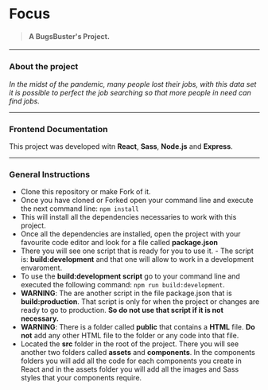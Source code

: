 # Focus

> #### A BugsBuster's Project.

---

### About the project

_In the midst of the pandemic, many people lost their jobs, with this data set it is possible to perfect the job searching so that more people in need can find jobs._

---

### Frontend Documentation

This project was developed witn **React**, **Sass**, **Node.js** and **Express**.

---

### General Instructions

- Clone this repository or make Fork of it.
- Once you have cloned or Forked open your command line and execute the next command line:
  `npm install`
- This will install all the dependencies necessaries to work with this project.
- Once all the dependencies are installed, open the project with your favourite code editor and look for a file called **package.json**
- There you will see one script that is ready for you to use it. - The script is: **build:development** and that one will allow to work in a development envaroment.
- To use the **build:development script** go to your command line and executed the following command: `npm run build:development`.
- **WARNING**: The are another script in the file package.json that is **build:production**. That script is only for when the project or changes are ready to go to production. **So do not use that script if it is not necessary.**
- **WARNING**: There is a folder called **public** that contains a **HTML** file. **Do not** add any other HTML file to the folder or any code into that file.
- Located the **src** folder in the root of the project. There you will see another two folders called **assets** and **components**. In the components folders you will add all the code for each components you create in React and in the assets folder you will add all the images and Sass styles that your components require.
